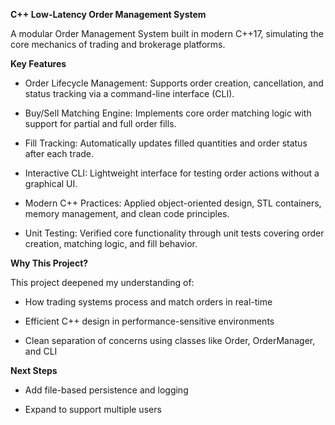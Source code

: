 **C++ Low-Latency Order Management System**

A modular Order Management System built in modern C++17, simulating the core mechanics of trading and brokerage platforms.

**Key Features**

- Order Lifecycle Management: Supports order creation, cancellation, and status tracking via a command-line interface (CLI).

- Buy/Sell Matching Engine: Implements core order matching logic with support for partial and full order fills.

- Fill Tracking: Automatically updates filled quantities and order status after each trade.

- Interactive CLI: Lightweight interface for testing order actions without a graphical UI.

- Modern C++ Practices: Applied object-oriented design, STL containers, memory management, and clean code principles.
  
- Unit Testing: Verified core functionality through unit tests covering order creation, matching logic, and fill behavior.

 **Why This Project?**

This project deepened my understanding of:

- How trading systems process and match orders in real-time

- Efficient C++ design in performance-sensitive environments

- Clean separation of concerns using classes like Order, OrderManager, and CLI

**Next Steps**

- Add file-based persistence and logging

- Expand to support multiple users
